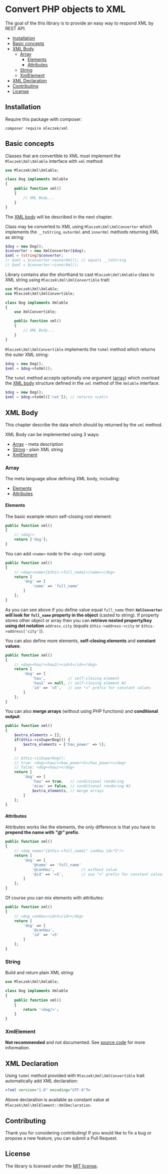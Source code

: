 # Convert PHP objects to XML

The goal of the this library is to provide an easy way to respond XML by REST API.

- [Installation](#installation)
- [Basic concepts](#basic-concepts)
- [XML Body](#xml-body)
  - [Array](#array)
    - [Elements](#elements)
    - [Attributes](#attributes)
  - [String](#string)
  - [XmlElement](#xmlelement)
- [XML Declaration](#xml-declaration)
- [Contributing](#contributing)
- [License](#license)

## Installation

Require this package with composer:

```
composer require mleczek/xml
```

## Basic concepts

Classes that are convertible to XML must implement the `Mleczek\Xml\Xmlable` interface with `xml` method:

```php
use Mleczek\Xml\Xmlable;

class Dog implements Xmlable
{
    public function xml()
    {
        // XML Body...
    }
}
```

The [XML body](#xml-body) will be described in the next chapter.

Class may be converted to XML using `Mleczek\Xml\XmlConverter` which implements the `__toString`, `outerXml` and `innerXml` methods returning XML as string:

```php
$dog = new Dog();
$converter = new XmlConverter($dog);
$xml = (string)$converter;
// $xml = $converter->outerXml(); // equals __toString
// $xml = $converter->innerXml();
```

Library contains also the shorthand to cast `Mleczek\Xml\Xmlable` class to XML string using `Mleczek\Xml\XmlConvertible` trait:

```php
use Mleczek\Xml\Xmlable;
use Mleczek\Xml\XmlConvertible;

class Dog implements Xmlable
{
    use XmlConvertible;

    public function xml()
    {
        // XML Body...
    }
}
```

`Mleczek\Xml\XmlConvertible` implements the `toXml` method which returns the outer XML string:

```php
$dog = new Dog();
$xml = $dog->toXml();
```

The `toXml` method accepts optionally one argument ([array](#array)) which overload the [XML body](#xml-body) structure defined in the `xml` method of the `Xmlable` interface.

```php
$dog = new Dog();
$xml = $dog->toXml(['cat']); // returns <cat/>
```

## XML Body

This chapter describe the data which should by returned by the `xml` method.

XML Body can be implemented using 3 ways:

- [Array](#array) - meta description
- [String](#string) - plain XML string
- [XmlElement](#xmlelement)

### Array

The meta language allow defining XML body, including:

- [Elements](#elements)
- [Attributes](#attributes)

#### Elements

The basic example return self-closing root element:

```php
public function xml()
{
    // <dog/>
    return ['dog'];
}
```

You can add `<name>` node to the `<dog>` root using:

```php
public function xml()
{
    // <dog><name>{$this->full_name}</name></dog>
    return [
        'dog' => [
            'name' => 'full_name'
        ]
    ];
}
```

As you can see above if you define value equal `full_name` then **`XmlConverter` will look for `full_name` property in the object** (casted to string). If property stores other object or array then you can **retrieve nested property/key using dot notation** `address.city` (equals `$this->address->city` or `$this->address['city']`).

You can also define more elements, **self-closing elements** and **constant values**:

```php
public function xml()
{
    // <dog><hau/><hau2/><id>5</id></dog>
    return [
        'dog' => [
            'hau',          // self-closing element
            'hau2' => null, // self-closing element #2
            'id' => '=5',   // use "=" prefix for constant values
        ]
    ];
}
```

You can also **merge arrays** (without using PHP functions) and **conditional output**:

```php
public function xml()
{
    $extra_elements = [];
    if($this->isSuperDog()) {
        $extra_elements = ['hau_power' => 5];
    }

    // $this->isSuperDog():
    // true: <dog><hau/><hau_power>5</hau_power></dog>
    // false: <dog><hau/></dog>
    return [
        'dog' => [
            'hau' => true,   // conditional rendering
            'miau' => false, // conditional rendering #2
            $extra_elements, // merge arrays
        ]
    ];
}
```

#### Attributes

Attributes works like the elements, the only difference is that you have to **prepend the name with *"@"* prefix**.

```php
public function xml()
{
    // <dog name="{$this->full_name}" canHau id="5"/>
    return [
        'dog' => [
            '@name' => 'full_name' 
            '@canHau',            // without value
            '@id' => '=5',        // use "=" prefix for constant values
        ]
    ];
}
```

Of course you can mix elements with attributes:

```php
public function xml()
{
    // <dog canHau><id>5</id></dog>
    return [
        'dog' => [
            '@canHau',
            'id' => '=5'
        ]
    ];
}
```

### String

Build and return plain XML string:

```php
use Mleczek\Xml\Xmlable;

class Dog implements Xmlable
{
    public function xml()
    {
        return '<dog/>';
    }
}
```

### XmlElement
 
**Not recommended** and not documented. See [source code](https://github.com/mleczek/xml/blob/master/src/XmlElement.php) for more information.

## XML Declaration

Using `toXml` method provided with `Mleczek\Xml\XmlConvertible` trait automatically add XML declaration:

```xml
<?xml version="1.0" encoding="UTF-8"?>
```

Above declaration is available as constant value at `Mleczek\Xml\XmlElement::XmlDeclaration`.

## Contributing

Thank you for considering contributing! If you would like to fix a bug or propose a new feature, you can submit a Pull Request.

## License

The library is licensed under the [MIT license](https://opensource.org/licenses/MIT).